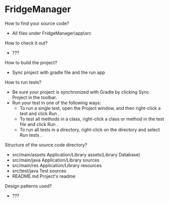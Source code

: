 # FridgeManager

How to find your source code?
- All files under FridgeManager\app\src

How to check it out?
- ???

How to build the project?
- Sync project with gradle file and the run app

How to run tests?
- Be sure your project is synchronized with Gradle by clicking Sync Project  in the toolbar.
- Run your test in one of the following ways:
    - To run a single test, open the Project window, and then right-click a test and click Run .
    - To test all methods in a class, right-click a class or method in the test file and click Run .
    - To run all tests in a directory, right-click on the directory and select Run tests .

Structure of the source code directory?
- src/main/assets     Application/Library assets(Library Database)
- src/main/java       Application/Library sources
- src/main/res        Application/Library resources
- src/test/java       Test sources
- README.md           Project's readme

Design patterns used?
- ???